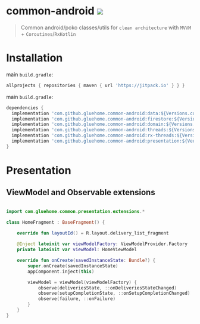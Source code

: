 # common-android [![](https://jitpack.io/v/GlueHome/common-android.svg)](https://jitpack.io/#GlueHome/common-android)
> Common android/poko classes/utils for `clean architecture` with `MVVM` + `Coroutines`/`RxKotlin`

# Installation

main `build.gradle`:
```groovy
allprojects { repositories { maven { url 'https://jitpack.io' } } }
```

main `build.gradle`:

```groovy
dependencies {
  implementation 'com.github.gluehome.common-android:data:${Versions.common}'
  implementation 'com.github.gluehome.common-android:firestore:${Versions.common}'
  implementation 'com.github.gluehome.common-android:domain:${Versions.common}'
  implementation 'com.github.gluehome.common-android:threads:${Versions.common}'
  implementation 'com.github.gluehome.common-android:rx-threads:${Versions.common}'
  implementation 'com.github.gluehome.common-android:presentation:${Versions.common}'
}
```

# Presentation

## ViewModel and Observable extensions

```kotlin

import com.gluehome.common.presentation.extensions.*

class HomeFragment : BaseFragment() {

    override fun layoutId() = R.layout.delivery_list_fragment
    
    @Inject lateinit var viewModelFactory: ViewModelProvider.Factory
    private lateinit var viewModel: HomeViewModel

    override fun onCreate(savedInstanceState: Bundle?) {
        super.onCreate(savedInstanceState)
        appComponent.inject(this)

        viewModel = viewModel(viewModelFactory) {
            observe(deliveriesState, ::onDeliveriesStateChanged)
            observe(setupCompletionState, ::onSetupCompletionChanged)
            observe(failure, ::onFailure)
        }
    }
}
```